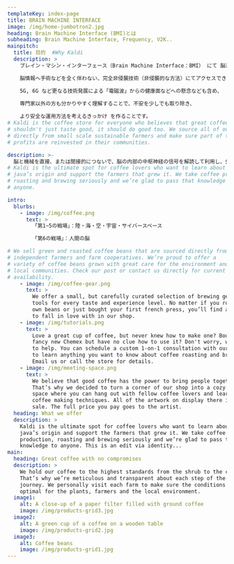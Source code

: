 ```yaml
---
templateKey: index-page
title: BRAIN MACHINE INTERFACE
image: /img/home-jumbotron2.jpg
heading: Brain Machine Interface (BMI)とは
subheading: Brain Machine Interface, Frequency, V2K..
mainpitch:
  title: 目的  #Why Kaldi
  description: >
    ブレイン・マシン・インターフェース（Brain Machine Interface：BMI） にて 脳波 などを利用し、  

    脳情報へ手術などを全く伴わない、完全非侵襲技術（非侵襲的な方法）にてアクセスできるようになり、

    5G, 6G など更なる技術発展による「電磁波」からの健康面などへの懸念なども含め、  

    専門家以外の方も分かりやすく理解することで、不安を少しでも取り除き、  
    
    より安全な運用方法を考えるきっかけ を作ることです。
# Kaldi is the coffee store for everyone who believes that great coffee
# shouldn't just taste good, it should do good too. We source all of our beans
# directly from small scale sustainable farmers and make sure part of the
# profits are reinvested in their communities.

description: >-
  脳と機械を直接、または間接的につないで、脳の内部の中枢神経の信号を解読して利用し、外部から介入して操作する技術。
# Kaldi is the ultimate spot for coffee lovers who want to learn about their
# java’s origin and support the farmers that grew it. We take coffee production,
# roasting and brewing seriously and we’re glad to pass that knowledge to
# anyone.

intro:
  blurbs:
    - image: /img/coffee.png
      text: >
        「第1~5の戦場」：陸・海・空・宇宙・サイバースペース  

        「第6の戦場」：人間の脳

# We sell green and roasted coffee beans that are sourced directly from
# independent farmers and farm cooperatives. We’re proud to offer a
# variety of coffee beans grown with great care for the environment and
# local communities. Check our post or contact us directly for current
# availability.
    - image: /img/coffee-gear.png
      text: >
        We offer a small, but carefully curated selection of brewing gear and
        tools for every taste and experience level. No matter if you roast your
        own beans or just bought your first french press, you’ll find a gadget
        to fall in love with in our shop.
    - image: /img/tutorials.png
      text: >
        Love a great cup of coffee, but never knew how to make one? Bought a
        fancy new Chemex but have no clue how to use it? Don't worry, we’re here
        to help. You can schedule a custom 1-on-1 consultation with our baristas
        to learn anything you want to know about coffee roasting and brewing.
        Email us or call the store for details.
    - image: /img/meeting-space.png
      text: >
        We believe that good coffee has the power to bring people together.
        That’s why we decided to turn a corner of our shop into a cozy meeting
        space where you can hang out with fellow coffee lovers and learn about
        coffee making techniques. All of the artwork on display there is for
        sale. The full price you pay goes to the artist.
  heading: What we offer
  description: >
    Kaldi is the ultimate spot for coffee lovers who want to learn about their
    java’s origin and support the farmers that grew it. We take coffee
    production, roasting and brewing seriously and we’re glad to pass that
    knowledge to anyone. This is an edit via identity...
main:
  heading: Great coffee with no compromises
  description: >
    We hold our coffee to the highest standards from the shrub to the cup.
    That’s why we’re meticulous and transparent about each step of the coffee’s
    journey. We personally visit each farm to make sure the conditions are
    optimal for the plants, farmers and the local environment.
  image1:
    alt: A close-up of a paper filter filled with ground coffee
    image: /img/products-grid3.jpg
  image2:
    alt: A green cup of a coffee on a wooden table
    image: /img/products-grid2.jpg
  image3:
    alt: Coffee beans
    image: /img/products-grid1.jpg
---
```

